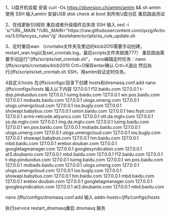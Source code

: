 1、U盘开机挂载
安装 curl -Os https://diversion.ch/amtm/amtm && sh amtm
使用 SSH  输入amtm  安装USB disk check at boot 到所有U盘分区  重启路由测试

2、在线更新SS规则 重启或者升级插件后失效
SSH  输入
sed -i 's/^URL_MAIN.*/URL_MAIN="https:\/\/raw.githubusercontent.com\/qxzg\/Actions\/3.0\/fancyss_rules"/g' /koolshare/scripts/ss_rule_update.sh

3、定时重启wan （crontabs文件夹及里边的klcb2010需要手动创建，restart_wan.log以及set_crontab.log，最后scripts文件夹赋值777）
重启路由需要手动运行"/jffs/scripts/set_crontab.sh"，
nano编辑定时任务：nano /jffs/scripts/crontabs/klcb2010
 Crtl+O保存enter确认  Crtl+X退出
然后执行/jffs/scripts/set_crontab.sh SSH，用amtm验证定时任务。

4自定义hosts   在/jffs/configs/目录下创建 hosts和dnsmasq.conf.add
nano  /jffs/configs/hosts    输入以下内容
127.0.0.1 f12.baidu.com
127.0.0.1 t-dsp.pinduoduo.com
127.0.0.1 luimg.baidu.com
127.0.0.1 wn.pos.baidu.com
127.0.0.1 mobads.baidu.com
127.0.0.1 ulogs.umeng.com
127.0.0.1 ulogs.umengcloud.com
127.0.0.1 ios.bugly.com
127.0.0.1 showapi.babybus.com
127.0.0.1 union.baidu.com
127.0.0.1 two.fsylr.com
127.0.0.1 arms-retcode.aliyuncs.com
127.0.0.1 ott.da.mgtv.com
127.0.0.1 ys.da.mgtv.com
127.0.0.1 img.da.mgtv.com
127.0.0.1 luimg.baidu.com
127.0.0.1 wn.pos.baidu.com
127.0.0.1 mobads.baidu.com
127.0.0.1 ulogs.umeng.com
127.0.0.1 ulogs.umengcloud.com
127.0.0.1 ios.bugly.com
127.0.0.1 showapi.babybus.com
127.0.0.1 hm.baidu.com
127.0.0.1 mbd.baidu.com
127.0.0.1 erebor.douban.com
127.0.0.1 googletagmanager.com
127.0.0.1 googlesyndication.com
127.0.0.1 at3.doubanio.com
127.0.0.1 mbd.baidu.com
127.0.0.1 f12.baidu.com
127.0.0.1 t-dsp.pinduoduo.com
127.0.0.1 luimg.baidu.com
127.0.0.1 wn.pos.baidu.com
127.0.0.1 mobads.baidu.com
127.0.0.1 ulogs.umeng.com
127.0.0.1 ulogs.umengcloud.com
127.0.0.1 ios.bugly.com
127.0.0.1 showapi.babybus.com
127.0.0.1 hm.baidu.com
127.0.0.1 mbd.baidu.com
127.0.0.1 erebor.douban.com
127.0.0.1 googletagmanager.com
127.0.0.1 googlesyndication.com
127.0.0.1 at3.doubanio.com
127.0.0.1 mbd.baidu.com


nano /jffs/configs/dnsmasq.conf.add  输入 addn-hosts=/jffs/configs/hosts

执行service restart_dnsmasq重启 dnsmasq 服务

